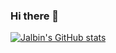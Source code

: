### Hi there 👋

<!--[![trophy](https://github-profile-trophy.vercel.app/?username=Jalbin1307)](https://github.com/ryo-ma/github-profile-trophy)-->

[![Jalbin's GitHub stats](https://github-readme-stats.vercel.app/api?username=Jalbin1307)](https://github.com/anuraghazra/github-readme-stats)


<!--
**Jalbin1307/Jalbin1307** is a ✨ _special_ ✨ repository because its `README.md` (this file) appears on your GitHub profile.

Here are some ideas to get you started:

- 🔭 I’m currently working on ...
- 🌱 I’m currently learning ...
- 👯 I’m looking to collaborate on ...
- 🤔 I’m looking for help with ...
- 💬 Ask me about ...
- 📫 How to reach me: ...
- 😄 Pronouns: ...
- ⚡ Fun fact: ...
-->
